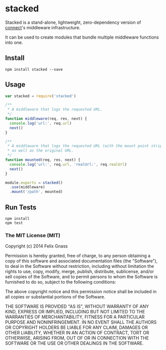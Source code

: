 # stacked

Stacked is a stand-alone, lightweight, zero-dependency version of
[connect](http://www.senchalabs.org/connect/)'s middleware infrastructure.

It can be used to create modules that bundle multiple middleware functions
into one.

## Install

```
npm install stacked --save
```

## Usage

```javascript
var stacked = require('stacked')

/**
 * A middleware that logs the requested URL.
 */
function middleware(req, res, next) {
  console.log('url:', req.url)
  next()
}

/**
 * A middleware that logs the requested URL (with the mount point stripped)
 * as well as the original URL.
 */
function mounted(req, res, next) {
  console.log('url:', req.url, 'realUrl:', req.realUrl)
  next()
}

module.exports = stacked()
  .use(middleware)
  .mount('/path', mounted)
```

## Run Tests

```
npm install
npm test
```

### The MIT License (MIT)

Copyright (c) 2014 Felix Gnass

Permission is hereby granted, free of charge, to any person obtaining a copy
of this software and associated documentation files (the "Software"), to deal
in the Software without restriction, including without limitation the rights
to use, copy, modify, merge, publish, distribute, sublicense, and/or sell
copies of the Software, and to permit persons to whom the Software is
furnished to do so, subject to the following conditions:

The above copyright notice and this permission notice shall be included in
all copies or substantial portions of the Software.

THE SOFTWARE IS PROVIDED "AS IS", WITHOUT WARRANTY OF ANY KIND, EXPRESS OR
IMPLIED, INCLUDING BUT NOT LIMITED TO THE WARRANTIES OF MERCHANTABILITY,
FITNESS FOR A PARTICULAR PURPOSE AND NONINFRINGEMENT. IN NO EVENT SHALL THE
AUTHORS OR COPYRIGHT HOLDERS BE LIABLE FOR ANY CLAIM, DAMAGES OR OTHER
LIABILITY, WHETHER IN AN ACTION OF CONTRACT, TORT OR OTHERWISE, ARISING FROM,
OUT OF OR IN CONNECTION WITH THE SOFTWARE OR THE USE OR OTHER DEALINGS IN
THE SOFTWARE.
